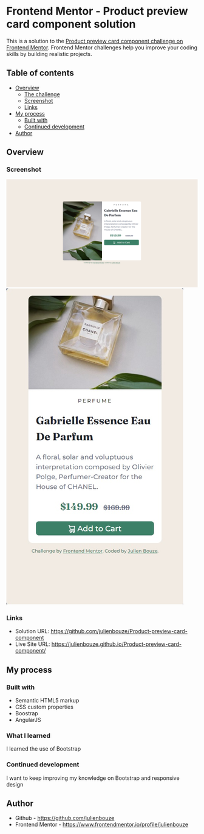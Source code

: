# Frontend Mentor - Product preview card component solution

This is a solution to the [Product preview card component challenge on Frontend Mentor](https://www.frontendmentor.io/challenges/product-preview-card-component-GO7UmttRfa). Frontend Mentor challenges help you improve your coding skills by building realistic projects.

## Table of contents

- [Overview](#overview)
    - [The challenge](#the-challenge)
    - [Screenshot](#screenshot)
    - [Links](#links)
- [My process](#my-process)
    - [Built with](#built-with)
    - [Continued development](#continued-development)
- [Author](#author)

## Overview

### Screenshot

![](./screenshots/ppcc1.png)
![](./screenshots/ppcc2.jpg)



### Links

- Solution URL: https://github.com/julienbouze/Product-preview-card-component
- Live Site URL: https://julienbouze.github.io/Product-preview-card-component/

## My process

### Built with

- Semantic HTML5 markup
- CSS custom properties
- Boostrap
- AngularJS

### What I learned

I learned the use of Bootstrap

### Continued development

I want to keep improving my knowledge on Bootstrap and responsive design

## Author

- Github - https://github.com/julienbouze
- Frontend Mentor - https://www.frontendmentor.io/profile/julienbouze
